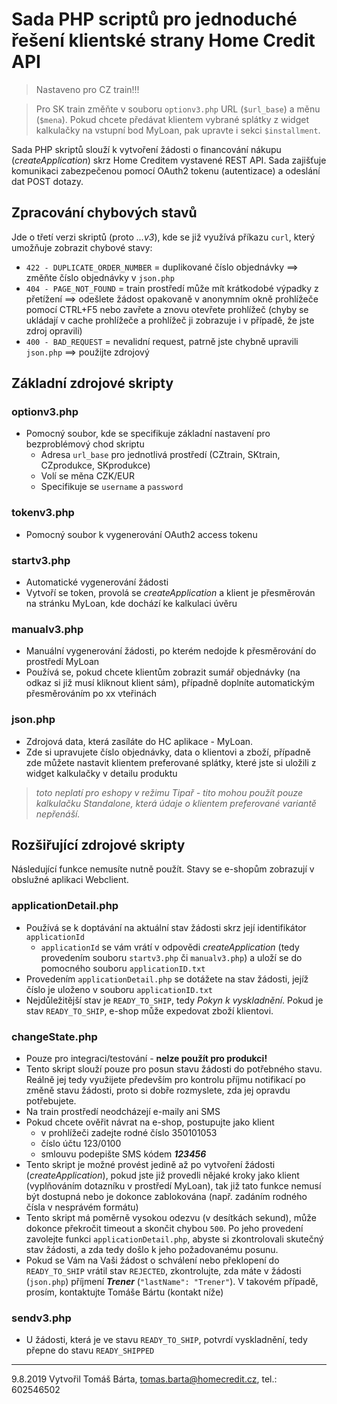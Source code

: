 # Sada PHP scriptů pro jednoduché řešení klientské strany Home Credit API

> Nastaveno pro CZ train!!! 

> Pro SK train změňte v souboru `optionv3.php` URL (`$url_base`) a měnu (`$mena`). Pokud chcete předávat klientem vybrané splátky z widget kalkulačky na vstupní bod MyLoan, pak upravte i sekci `$installment`. 

Sada PHP skriptů slouží k vytvoření žádosti o financování nákupu (*createApplication*) skrz Home Creditem vystavené REST API. Sada zajišťuje komunikaci zabezpečenou pomocí OAuth2 tokenu (autentizace) a odeslání dat POST dotazy.

## Zpracování chybových stavů
Jde o třetí verzi skriptů (proto *...v3*), kde se již využívá příkazu `curl`, který umožňuje zobrazit chybové stavy:
- `422 - DUPLICATE_ORDER_NUMBER` = duplikované číslo objednávky ==> změňte číslo objednávky v `json.php`
- `404 - PAGE_NOT_FOUND` = train prostředí může mít krátkodobé výpadky z přetížení ==> odešlete žádost opakovaně v anonymním okně prohlížeče pomocí CTRL+F5 nebo zavřete a znovu otevřete prohlížeč (chyby se ukládají v cache prohlížeče a prohlížeč ji zobrazuje i v případě, že jste zdroj opravili) 
- `400 - BAD_REQUEST` = nevalidní request, patrně jste chybně upravili `json.php` ==> použijte zdrojový

## Základní zdrojové skripty

### optionv3.php
- Pomocný soubor, kde se specifikuje základní nastavení pro bezproblémový chod skriptu
  - Adresa `url_base` pro jednotlivá prostředí (CZtrain, SKtrain, CZprodukce, SKprodukce)
  - Volí se měna CZK/EUR
  - Specifikuje se `username` a `password`
 
### tokenv3.php
- Pomocný soubor k vygenerování OAuth2 access tokenu

### startv3.php
- Automatické vygenerování žádosti
- Vytvoří se token, provolá se *createApplication* a klient je přesměrován na stránku MyLoan, kde dochází ke kalkulaci úvěru

### manualv3.php
- Manuální vygenerování žádosti, po kterém nedojde k přesměrování do prostředí MyLoan
- Používá se, pokud chcete klientům zobrazit sumář objednávky (na odkaz si již musí kliknout klient sám), případně doplníte automatickým přesměrováním po xx vteřinách

### json.php
- Zdrojová data, která zasíláte do HC aplikace - MyLoan. 
- Zde si upravujete číslo objednávky, data o klientovi a zboží, případně zde můžete nastavit klientem preferované splátky, které jste si uložili z widget kalkulačky v detailu produktu
> *toto neplatí pro eshopy v režimu Tipař - tito mohou použít pouze kalkulačku Standalone, která údaje o klientem preferované variantě nepřenáší.*

## Rozšiřující zdrojové skripty
Následující funkce nemusíte nutně použít. Stavy se e-shopům zobrazují v obslužné aplikaci Webclient. 

### applicationDetail.php
- Používá se k doptávání na aktuální stav žádosti skrz její identifikátor `applicationId`
  -  `applicationId` se vám vrátí v odpovědi *createApplication* (tedy provedením souboru `startv3.php` či `manualv3.php`) a uloží se do pomocného souboru `applicationID.txt`  
- Provedením `applicationDetail.php` se dotážete na stav žádosti, jejíž číslo je uloženo v souboru `applicationID.txt`
- Nejdůležitější stav je `READY_TO_SHIP`, tedy *Pokyn k vyskladnění*. Pokud je stav `READY_TO_SHIP`, e-shop může expedovat zboží klientovi.

### changeState.php
- Pouze pro integraci/testování - **nelze použít pro produkci!**
- Tento skript slouží pouze pro posun stavu žádosti do potřebného stavu. Reálně jej tedy využijete především pro kontrolu příjmu notifikací po změně stavu žádosti, proto si dobře rozmyslete, zda jej opravdu potřebujete.
- Na train prostředí neodcházejí e-maily ani SMS
- Pokud chcete ověřit návrat na e-shop, postupujte jako klient
  - v prohlížeči zadejte rodné číslo 350101053
  - číslo účtu 123/0100
  - smlouvu podepište SMS kódem ***123456***
- Tento skript je možné provést jedině až po vytvoření žádosti (*createApplication*), pokud jste již provedli nějaké kroky jako klient (vyplňováním dotazníku v prostředí MyLoan), tak již tato funkce nemusí být dostupná nebo je dokonce zablokována (např. zadáním rodného čísla v nesprávém formátu)
- Tento skript má poměrně vysokou odezvu (v desítkách sekund), může dokonce překročit timeout a skončit chybou `500`. Po jeho provedení zavolejte funkci `applicationDetail.php`, abyste si zkontrolovali skutečný stav žádosti, a zda tedy došlo k jeho požadovanému posunu.
- Pokud se Vám na Vaši žádost o schválení nebo překlopení do `READY_TO_SHIP` vrátil stav `REJECTED`, zkontrolujte, zda máte v žádosti (`json.php`) příjmení ***Trener*** (`"lastName": "Trener"`). V takovém případě, prosím, kontaktujte Tomáše Bártu (kontakt níže)

### sendv3.php
- U žádosti, která je ve stavu `READY_TO_SHIP`, potvrdí vyskladnění, tedy přepne do stavu `READY_SHIPPED` 
                  

---
9.8.2019 Vytvořil Tomáš Bárta, tomas.barta@homecredit.cz, tel.: 602546502
                        
            
            
